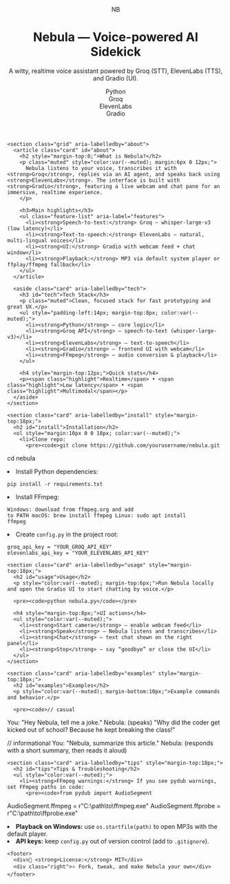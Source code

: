 <!doctype html>
<html lang="en">
<head>
  <meta charset="utf-8" />
  <meta name="viewport" content="width=device-width,initial-scale=1" />
  <title>Nebula — Voice-powered AI Sidekick</title>
 
</head>
<body>
  <main class="container" role="main">
    <header>
      <div class="logo">NB</div>
      <div>
        <h1>Nebula — Voice-powered AI Sidekick</h1>
        <p class="lead">A witty, realtime voice assistant powered by Groq (STT), ElevenLabs (TTS), and Gradio (UI).</p>
      </div>
      <div class="badges">
        <div class="badge">Python</div>
        <div class="badge">Groq</div>
        <div class="badge">ElevenLabs</div>
        <div class="badge">Gradio</div>
      </div>
    </header>

    <section class="grid" aria-labelledby="about">
      <article class="card" id="about">
        <h2 style="margin-top:0;">What is Nebula?</h2>
        <p class="muted" style="color:var(--muted); margin:6px 0 12px;">
          Nebula listens to your voice, transcribes it with <strong>Groq</strong>, replies via an AI agent, and speaks back using <strong>ElevenLabs</strong>. The interface is built with <strong>Gradio</strong>, featuring a live webcam and chat pane for an immersive, realtime experience.
        </p>

        <h3>Main highlights</h3>
        <ul class="feature-list" aria-label="features">
          <li><strong>Speech-to-text:</strong> Groq — whisper-large-v3 (low latency)</li>
          <li><strong>Text-to-speech:</strong> ElevenLabs — natural, multi-lingual voices</li>
          <li><strong>UI:</strong> Gradio with webcam feed + chat window</li>
          <li><strong>Playback:</strong> MP3 via default system player or ffplay/ffmpeg fallback</li>
        </ul>
      </article>

      <aside class="card" aria-labelledby="tech">
        <h3 id="tech">Tech Stack</h3>
        <p class="muted">Clean, focused stack for fast prototyping and great UX.</p>
        <ul style="padding-left:14px; margin-top:8px; color:var(--muted);">
          <li><strong>Python</strong> — core logic</li>
          <li><strong>Groq API</strong> — speech-to-text (whisper-large-v3)</li>
          <li><strong>ElevenLabs</strong> — text-to-speech</li>
          <li><strong>Gradio</strong> — frontend UI with webcam</li>
          <li><strong>FFmpeg</strong> — audio conversion & playback</li>
        </ul>

        <h4 style="margin-top:12px;">Quick stats</h4>
        <p><span class="highlight">Realtime</span> • <span class="highlight">Low latency</span> • <span class="highlight">Multimodal</span></p>
      </aside>
    </section>

    <section class="card" aria-labelledby="install" style="margin-top:18px;">
      <h2 id="install">Installation</h2>
      <ol style="margin:10px 0 0 18px; color:var(--muted);">
        <li>Clone repo:
          <pre><code>git clone https://github.com/yourusername/nebula.git
cd nebula</code></pre>
        </li>
        <li>Install Python dependencies:
          <pre><code>pip install -r requirements.txt</code></pre>
        </li>
        <li>Install FFmpeg:
          <pre><code>Windows: download from ffmpeg.org and add to PATH
macOS: brew install ffmpeg
Linux: sudo apt install ffmpeg</code></pre>
        </li>
        <li>Create <code>config.py</code> in the project root:
          <pre><code>groq_api_key = "YOUR_GROQ_API_KEY"
elevenlabs_api_key = "YOUR_ELEVENLABS_API_KEY"</code></pre>
        </li>
      </ol>
    </section>

    <section class="card" aria-labelledby="usage" style="margin-top:18px;">
      <h2 id="usage">Usage</h2>
      <p style="color:var(--muted); margin-top:6px;">Run Nebula locally and open the Gradio UI to start chatting by voice.</p>

      <pre><code>python nebula.py</code></pre>

      <h4 style="margin-top:8px;">UI actions</h4>
      <ul style="color:var(--muted);">
        <li><strong>Start camera</strong> — enable webcam feed</li>
        <li><strong>Speak</strong> — Nebula listens and transcribes</li>
        <li><strong>Chat</strong> — text chat shown on the right panel</li>
        <li><strong>Stop</strong> — say “goodbye” or close the UI</li>
      </ul>
    </section>

    <section class="card" aria-labelledby="examples" style="margin-top:18px;">
      <h2 id="examples">Examples</h2>
      <p style="color:var(--muted); margin-bottom:10px;">Example commands and behavior.</p>

      <pre><code>// casual
You: "Hey Nebula, tell me a joke."
Nebula: (speaks) "Why did the coder get kicked out of school? Because he kept breaking the class!"

// informational
You: "Nebula, summarize this article."
Nebula: (responds with a short summary, then reads it aloud)</code></pre>
    </section>

    <section class="card" aria-labelledby="tips" style="margin-top:18px;">
      <h2 id="tips">Tips & Troubleshooting</h2>
      <ul style="color:var(--muted);">
        <li><strong>FFmpeg warnings:</strong> If you see pydub warnings, set FFmpeg paths in code:
          <pre><code>from pydub import AudioSegment
AudioSegment.ffmpeg = r"C:\path\to\ffmpeg.exe"
AudioSegment.ffprobe = r"C:\path\to\ffprobe.exe"</code></pre>
        </li>
        <li><strong>Playback on Windows:</strong> use <code>os.startfile(path)</code> to open MP3s with the default player.</li>
        <li><strong>API keys:</strong> keep <code>config.py</code> out of version control (add to <code>.gitignore</code>).</li>
      </ul>
    </section>

    <footer>
      <div>📄 <strong>License:</strong> MIT</div>
      <div class="right">⭐ Fork, tweak, and make Nebula your own</div>
    </footer>
  </main>
</body>
</html>
